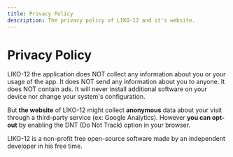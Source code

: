 ```yaml
---
title: Privacy Policy
description: The privacy policy of LIKO-12 and it's website.
---
```


# Privacy Policy

LIKO-12 the application does NOT collect any information about you or your usage of the app.
It does NOT send any information about you to anyone. It does NOT contain ads.
It will never install additional software on your device nor change your system's configuration.

But **the website** of LIKO-12 might collect **anonymous** data about your visit through a third-party service (ex: Google Analytics).
However **you can opt-out** by enabling the DNT (Do Not Track) option in your browser.

LIKO-12 is a non-profit free open-source software made by an independent developer in his free time.
